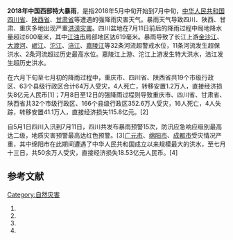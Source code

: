 **2018年中国西部特大暴雨**，是指2018年5月中旬开始到7月中旬，[中华人民共和国](https://zh.wikipedia.org/wiki/中华人民共和国 "wikilink")[四川省](../Page/四川省.md "wikilink")、[陕西省](../Page/陕西省.md "wikilink")、[甘肃省](../Page/甘肃省.md "wikilink")等遭遇的强降雨灾害天气。暴雨天气导致四川、陕西、甘肃、重庆多地出现严重[洪涝灾害](../Page/洪水.md "wikilink")。四川盆地在7月11日前后的降雨过程中局地降水量超过600毫米，其中[江油市](../Page/江油市.md "wikilink")局部地区达619毫米。暴雨导致了长江上游[金沙江](../Page/金沙江.md "wikilink")、[大渡河](../Page/大渡河.md "wikilink")、[岷江](../Page/岷江.md "wikilink")、[沱江](../Page/沱江.md "wikilink")、[涪江](../Page/涪江.md "wikilink")、[嘉陵江](../Page/嘉陵江.md "wikilink")等32条河流超警戒水位，11条河流发生超保洪水、2条河流超过历史最高水位。嘉陵江上游、沱江上游发生特大洪水，涪江发生超历史洪水。

在六月下旬至七月初的降雨过程中，重庆市、四川省、陕西省共19个市级行政区、63个县级行政区合计64万人受灾，4人死亡，转移安置1.2万人，直接经济损失8亿元人民币\[1\]；7月8日至12日的强降雨过程则导致重庆市、四川省、甘肃省、陕西省共32个市级行政区、166个县级行政区352.6万人受灾，16人死亡，4人失踪，转移安置41.1万人，直接经济损失115.8亿元。\[2\]

自5月1日四川入汛到7月11日，四川共发布暴雨预警15次，防汛应急响应级别最高达二级，地质灾害预警最高达红色预警。\[3\][广元市](../Page/广元市.md "wikilink")、[绵阳市](../Page/绵阳市.md "wikilink")、[成都市](../Page/成都市.md "wikilink")受灾情况严重，其中绵阳市在此期间遭遇了中华人民共和国成立以来规模最大的洪水，至七月十三日，共50余万人受灾，直接经济损失18.53亿元人民币。\[4\]

## 参考文献

[Category:自然灾害](https://zh.wikipedia.org/wiki/Category:自然灾害 "wikilink")

1.
2.
3.
4.